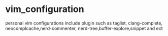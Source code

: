 vim_configuration
=================

personal vim configurations
include plugin such as  taglist, clang-complete, neocomplcache,nerd-commenter, nerd-tree,buffer-explore,snippet and ect
